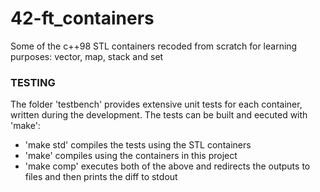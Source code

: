 # 42-ft_containers
Some of the c++98 STL containers recoded from scratch for learning purposes: vector, map, stack and set



### TESTING

The folder 'testbench' provides extensive unit tests for each container, written during the development. The tests can be built and eecuted with 'make':
* 'make std' compiles the tests using the STL containers
* 'make' compiles using the containers in this project
* 'make comp' executes both of the above and redirects the outputs to files and then prints the diff to stdout
